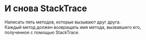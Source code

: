 # И снова StackTrace
Написать пять методов, которые вызывают друг друга.  
Каждый метод должен возвращать имя метода, вызвавшего его, полученное с помощью StackTrace.